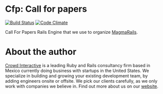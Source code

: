 # Cfp: Call for papers

[![Build Status](https://travis-ci.org/crowdint/cfp.svg?branch=master)](https://travis-ci.org/crowdint/cfp)
[![Code Climate](https://codeclimate.com/github/crowdint/cfp/badges/gpa.svg)](https://codeclimate.com/github/crowdint/cfp)

Call For Papers Rails Engine that we use to organize [MagmaRails](http://www.magmarails.com).

# About the author

[Crowd Interactive](http://www.crowdint.com) is a leading Ruby and Rails
consultancy firm based in Mexico currently doing business with startups in
the United States. We specialize in building and growing your existing
development team, by adding engineers onsite or offsite. We pick our clients
carefully, as we only work with companies we believe in. Find out more about
us on our [website](http://www.crowdint.com).


